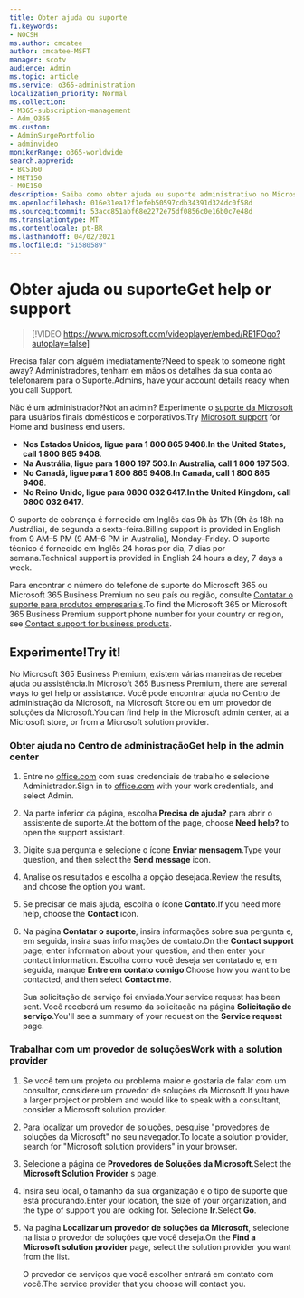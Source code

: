 ```yaml
---
title: Obter ajuda ou suporte
f1.keywords:
- NOCSH
ms.author: cmcatee
author: cmcatee-MSFT
manager: scotv
audience: Admin
ms.topic: article
ms.service: o365-administration
localization_priority: Normal
ms.collection:
- M365-subscription-management
- Adm_O365
ms.custom:
- AdminSurgePortfolio
- adminvideo
monikerRange: o365-worldwide
search.appverid:
- BCS160
- MET150
- MOE150
description: Saiba como obter ajuda ou suporte administrativo no Microsoft 365 Business Premium.
ms.openlocfilehash: 016e31ea12f1efeb50597cdb34391d324dc0f58d
ms.sourcegitcommit: 53acc851abf68e2272e75df0856c0e16b0c7e48d
ms.translationtype: MT
ms.contentlocale: pt-BR
ms.lasthandoff: 04/02/2021
ms.locfileid: "51580589"
---
```

# <a name="get-help-or-support"></a><span data-ttu-id="15297-103">Obter ajuda ou suporte</span><span class="sxs-lookup"><span data-stu-id="15297-103">Get help or support</span></span>

> [!VIDEO https://www.microsoft.com/videoplayer/embed/RE1FOgo?autoplay=false]

<span data-ttu-id="15297-104">Precisa falar com alguém imediatamente?</span><span class="sxs-lookup"><span data-stu-id="15297-104">Need to speak to someone right away?</span></span> <span data-ttu-id="15297-105">Administradores, tenham em mãos os detalhes da sua conta ao telefonarem para o Suporte.</span><span class="sxs-lookup"><span data-stu-id="15297-105">Admins, have your account details ready when you call Support.</span></span>

<span data-ttu-id="15297-106">Não é um administrador?</span><span class="sxs-lookup"><span data-stu-id="15297-106">Not an admin?</span></span> <span data-ttu-id="15297-107">Experimente o [suporte da Microsoft](https://go.microsoft.com/fwlink/?linkid=860695) para usuários finais domésticos e corporativos.</span><span class="sxs-lookup"><span data-stu-id="15297-107">Try [Microsoft support](https://go.microsoft.com/fwlink/?linkid=860695) for Home and business end users.</span></span>

- <span data-ttu-id="15297-108">**Nos Estados Unidos, ligue para 1 800 865 9408**.</span><span class="sxs-lookup"><span data-stu-id="15297-108">**In the United States, call 1 800 865 9408**.</span></span>
- <span data-ttu-id="15297-109">**Na Austrália, ligue para 1 800 197 503**.</span><span class="sxs-lookup"><span data-stu-id="15297-109">**In Australia, call 1 800 197 503**.</span></span>
- <span data-ttu-id="15297-110">**No Canadá, ligue para 1 800 865 9408**.</span><span class="sxs-lookup"><span data-stu-id="15297-110">**In Canada, call 1 800 865 9408**.</span></span>
- <span data-ttu-id="15297-111">**No Reino Unido, ligue para 0800 032 6417**.</span><span class="sxs-lookup"><span data-stu-id="15297-111">**In the United Kingdom, call 0800 032 6417**.</span></span>

<span data-ttu-id="15297-112">O suporte de cobrança é fornecido em Inglês das 9h às 17h (9h às 18h na Austrália), de segunda a sexta-feira.</span><span class="sxs-lookup"><span data-stu-id="15297-112">Billing support is provided in English from 9 AM–5 PM (9 AM–6 PM in Australia), Monday–Friday.</span></span>
<span data-ttu-id="15297-113">O suporte técnico é fornecido em Inglês 24 horas por dia, 7 dias por semana.</span><span class="sxs-lookup"><span data-stu-id="15297-113">Technical support is provided in English 24 hours a day, 7 days a week.</span></span>

<span data-ttu-id="15297-114">Para encontrar o número do telefone de suporte do Microsoft 365 ou Microsoft 365 Business Premium no seu país ou região, consulte [Contatar o suporte para produtos empresariais](https://support.microsoft.com/office/32a17ca7-6fa0-4870-8a8d-e25ba4ccfd4b).</span><span class="sxs-lookup"><span data-stu-id="15297-114">To find the Microsoft 365 or Microsoft 365 Business Premium support phone number for your country or region, see [Contact support for business products](https://support.microsoft.com/office/32a17ca7-6fa0-4870-8a8d-e25ba4ccfd4b).</span></span>

## <a name="try-it"></a><span data-ttu-id="15297-115">Experimente!</span><span class="sxs-lookup"><span data-stu-id="15297-115">Try it!</span></span>

<span data-ttu-id="15297-116">No Microsoft 365 Business Premium, existem várias maneiras de receber ajuda ou assistência.</span><span class="sxs-lookup"><span data-stu-id="15297-116">In Microsoft 365 Business Premium, there are several ways to get help or assistance.</span></span> <span data-ttu-id="15297-117">Você pode encontrar ajuda no Centro de administração da Microsoft, na Microsoft Store ou em um provedor de soluções da Microsoft.</span><span class="sxs-lookup"><span data-stu-id="15297-117">You can find help in the Microsoft admin center, at a Microsoft store, or from a Microsoft solution provider.</span></span>

### <a name="get-help-in-the-admin-center"></a><span data-ttu-id="15297-118">Obter ajuda no Centro de administração</span><span class="sxs-lookup"><span data-stu-id="15297-118">Get help in the admin center</span></span>

1. <span data-ttu-id="15297-119">Entre no [office.com](https://office.com) com suas credenciais de trabalho e selecione Administrador.</span><span class="sxs-lookup"><span data-stu-id="15297-119">Sign in to [office.com](https://office.com) with your work credentials, and select Admin.</span></span>
1. <span data-ttu-id="15297-120">Na parte inferior da página, escolha **Precisa de ajuda?** para abrir o assistente de suporte.</span><span class="sxs-lookup"><span data-stu-id="15297-120">At the bottom of the page, choose **Need help?** to open the support assistant.</span></span>
1. <span data-ttu-id="15297-121">Digite sua pergunta e selecione o ícone **Enviar mensagem**.</span><span class="sxs-lookup"><span data-stu-id="15297-121">Type your question, and then select the **Send message** icon.</span></span>
1. <span data-ttu-id="15297-122">Analise os resultados e escolha a opção desejada.</span><span class="sxs-lookup"><span data-stu-id="15297-122">Review the results, and choose the option you want.</span></span>
1. <span data-ttu-id="15297-123">Se precisar de mais ajuda, escolha o ícone **Contato**.</span><span class="sxs-lookup"><span data-stu-id="15297-123">If you need more help, choose the **Contact** icon.</span></span>
1. <span data-ttu-id="15297-124">Na página **Contatar o suporte**, insira informações sobre sua pergunta e, em seguida, insira suas informações de contato.</span><span class="sxs-lookup"><span data-stu-id="15297-124">On the **Contact support** page, enter information about your question, and then enter your contact information.</span></span> <span data-ttu-id="15297-125">Escolha como você deseja ser contatado e, em seguida, marque **Entre em contato comigo**.</span><span class="sxs-lookup"><span data-stu-id="15297-125">Choose how you want to be contacted, and then select **Contact me**.</span></span>

    <span data-ttu-id="15297-126">Sua solicitação de serviço foi enviada.</span><span class="sxs-lookup"><span data-stu-id="15297-126">Your service request has been sent.</span></span> <span data-ttu-id="15297-127">Você receberá um resumo da solicitação na página **Solicitação de serviço**.</span><span class="sxs-lookup"><span data-stu-id="15297-127">You'll see a summary of your request on the **Service request** page.</span></span>

### <a name="work-with-a-solution-provider"></a><span data-ttu-id="15297-128">Trabalhar com um provedor de soluções</span><span class="sxs-lookup"><span data-stu-id="15297-128">Work with a solution provider</span></span>

1. <span data-ttu-id="15297-129">Se você tem um projeto ou problema maior e gostaria de falar com um consultor, considere um provedor de soluções da Microsoft.</span><span class="sxs-lookup"><span data-stu-id="15297-129">If you have a larger project or problem and would like to speak with a consultant, consider a Microsoft solution provider.</span></span>
1. <span data-ttu-id="15297-130">Para localizar um provedor de soluções, pesquise "provedores de soluções da Microsoft" no seu navegador.</span><span class="sxs-lookup"><span data-stu-id="15297-130">To locate a solution provider, search for "Microsoft solution providers" in your browser.</span></span>
1. <span data-ttu-id="15297-131">Selecione a página de **Provedores de Soluções da Microsoft**.</span><span class="sxs-lookup"><span data-stu-id="15297-131">Select the **Microsoft Solution Provider** s page.</span></span>
1. <span data-ttu-id="15297-132">Insira seu local, o tamanho da sua organização e o tipo de suporte que está procurando.</span><span class="sxs-lookup"><span data-stu-id="15297-132">Enter your location, the size of your organization, and the type of support you are looking for.</span></span> <span data-ttu-id="15297-133">Selecione **Ir**.</span><span class="sxs-lookup"><span data-stu-id="15297-133">Select **Go**.</span></span>
1. <span data-ttu-id="15297-134">Na página **Localizar um provedor de soluções da Microsoft**, selecione na lista o provedor de soluções que você deseja.</span><span class="sxs-lookup"><span data-stu-id="15297-134">On the **Find a Microsoft solution provider** page, select the solution provider you want from the list.</span></span>

    <span data-ttu-id="15297-135">O provedor de serviços que você escolher entrará em contato com você.</span><span class="sxs-lookup"><span data-stu-id="15297-135">The service provider that you choose will contact you.</span></span>